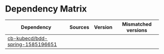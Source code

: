 # Dependency Matrix

Dependency | Sources | Version | Mismatched versions
---------- | ------- | ------- | -------------------
[cb-kubecd/bdd-spring-1585196651](https://github.com/cb-kubecd/bdd-spring-1585196651.git) |  | []() | 
